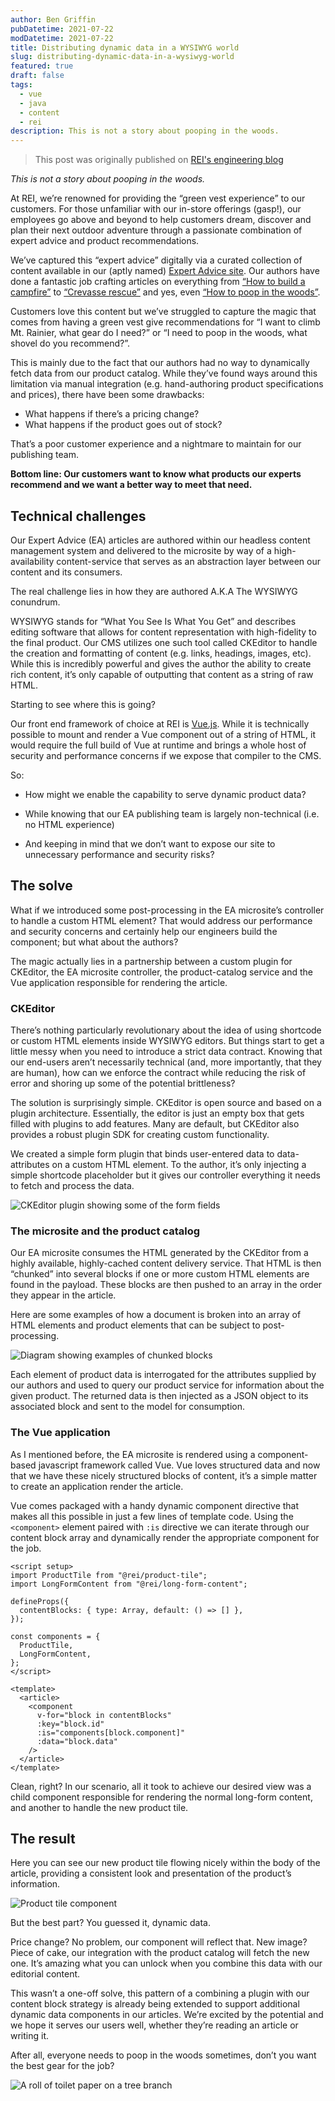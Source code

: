 ```yaml
---
author: Ben Griffin
pubDatetime: 2021-07-22
modDatetime: 2021-07-22
title: Distributing dynamic data in a WYSIWYG world
slug: distributing-dynamic-data-in-a-wysiwyg-world
featured: true
draft: false
tags:
  - vue
  - java
  - content
  - rei
description: This is not a story about pooping in the woods.
---
```


> This post was originally published on [REI's engineering blog](https://engineering.rei.com/content-management/distributing-dynamic-data-in-a-wysiwyg-world.html)

_This is not a story about pooping in the woods._

At REI, we’re renowned for providing the “green vest experience” to our customers. For those unfamiliar with our in-store offerings (gasp!), our employees go above and beyond to help customers dream, discover and plan their next outdoor adventure through a passionate combination of expert advice and product recommendations.

We’ve captured this “expert advice” digitally via a curated collection of content available in our (aptly named) [Expert Advice site](https://www.rei.com/learn/expert-advice). Our authors have done a fantastic job crafting articles on everything from [“How to build a campfire”](https://www.rei.com/learn/expert-advice/campfire-basics.html) to [“Crevasse rescue”](https://www.rei.com/learn/expert-advice/crevasse-rescue-skills.html) and yes, even [“How to poop in the woods”](https://www.rei.com/learn/expert-advice/hygiene-sanitation.html).

Customers love this content but we’ve struggled to capture the magic that comes from having a green vest give recommendations for “I want to climb Mt. Rainier, what gear do I need?” or “I need to poop in the woods, what shovel do you recommend?”.

This is mainly due to the fact that our authors had no way to dynamically fetch data from our product catalog. While they’ve found ways around this limitation via manual integration (e.g. hand-authoring product specifications and prices), there have been some drawbacks:

- What happens if there’s a pricing change?
- What happens if the product goes out of stock?

That’s a poor customer experience and a nightmare to maintain for our publishing team.

**Bottom line: Our customers want to know what products our experts recommend and we want a better way to meet that need.**

## Technical challenges

Our Expert Advice (EA) articles are authored within our headless content management system and delivered to the microsite by way of a high-availability content-service that serves as an abstraction layer between our content and its consumers.

The real challenge lies in how they are authored A.K.A The WYSIWYG conundrum.

WYSIWYG stands for “What You See Is What You Get” and describes editing software that allows for content representation with high-fidelity to the final product. Our CMS utilizes one such tool called CKEditor to handle the creation and formatting of content (e.g. links, headings, images, etc). While this is incredibly powerful and gives the author the ability to create rich content, it’s only capable of outputting that content as a string of raw HTML.

Starting to see where this is going?

Our front end framework of choice at REI is [Vue.js](https://vuejs.org/). While it is technically possible to mount and render a Vue component out of a string of HTML, it would require the full build of Vue at runtime and brings a whole host of security and performance concerns if we expose that compiler to the CMS.

So:

- How might we enable the capability to serve dynamic product data?

- While knowing that our EA publishing team is largely non-technical (i.e. no HTML experience)

- And keeping in mind that we don’t want to expose our site to unnecessary performance and security risks?

## The solve

What if we introduced some post-processing in the EA microsite’s controller to handle a custom HTML element? That would address our performance and security concerns and certainly help our engineers build the component; but what about the authors?

The magic actually lies in a partnership between a custom plugin for CKEditor, the EA microsite controller, the product-catalog service and the Vue application responsible for rendering the article.

### CKEditor

There’s nothing particularly revolutionary about the idea of using shortcode or custom HTML elements inside WYSIWYG editors. But things start to get a little messy when you need to introduce a strict data contract. Knowing that our end-users aren’t necessarily technical (and, more importantly, that they are human), how can we enforce the contract while reducing the risk of error and shoring up some of the potential brittleness?

The solution is surprisingly simple. CKEditor is open source and based on a plugin architecture. Essentially, the editor is just an empty box that gets filled with plugins to add features. Many are default, but CKEditor also provides a robust plugin SDK for creating custom functionality.

We created a simple form plugin that binds user-entered data to data-attributes on a custom HTML element. To the author, it’s only injecting a simple shortcode placeholder but it gives our controller everything it needs to fetch and process the data.

![CKEditor plugin showing some of the form fields](/assets/wysiwyg-plugin.jpg)

### The microsite and the product catalog

Our EA microsite consumes the HTML generated by the CKEditor from a highly available, highly-cached content delivery service. That HTML is then “chunked” into several blocks if one or more custom HTML elements are found in the payload. These blocks are then pushed to an array in the order they appear in the article.

Here are some examples of how a document is broken into an array of HTML elements and product elements that can be subject to post-processing.

![Diagram showing examples of chunked blocks](/assets/wysiwyg-postprocessing.png)

Each element of product data is interrogated for the attributes supplied by our authors and used to query our product service for information about the given product. The returned data is then injected as a JSON object to its associated block and sent to the model for consumption.

### The Vue application

As I mentioned before, the EA microsite is rendered using a component-based javascript framework called Vue. Vue loves structured data and now that we have these nicely structured blocks of content, it’s a simple matter to create an application render the article.

Vue comes packaged with a handy dynamic component directive that makes all this possible in just a few lines of template code. Using the `<component>` element paired with `:is` directive we can iterate through our content block array and dynamically render the appropriate component for the job.

```vue
<script setup>
import ProductTile from "@rei/product-tile";
import LongFormContent from "@rei/long-form-content";

defineProps({
  contentBlocks: { type: Array, default: () => [] },
});

const components = {
  ProductTile,
  LongFormContent,
};
</script>

<template>
  <article>
    <component
      v-for="block in contentBlocks"
      :key="block.id"
      :is="components[block.component]"
      :data="block.data"
    />
  </article>
</template>
```

Clean, right? In our scenario, all it took to achieve our desired view was a child component responsible for rendering the normal long-form content, and another to handle the new product tile.

## The result

Here you can see our new product tile flowing nicely within the body of the article, providing a consistent look and presentation of the product’s information.

![Product tile component](/assets/wysiwyg-product-tile.png)

But the best part? You guessed it, dynamic data.

Price change? No problem, our component will reflect that. New image? Piece of cake, our integration with the product catalog will fetch the new one. It’s amazing what you can unlock when you combine this data with our editorial content.

This wasn’t a one-off solve, this pattern of a combining a plugin with our content block strategy is already being extended to support additional dynamic data components in our articles. We’re excited by the potential and we hope it serves our users well, whether they’re reading an article or writing it.

After all, everyone needs to poop in the woods sometimes, don’t you want the best gear for the job?

![A roll of toilet paper on a tree branch](/assets/wysiwyg-tp.png)
